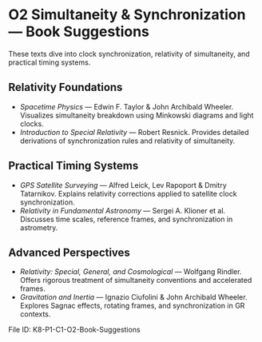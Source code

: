 # O2 Simultaneity & Synchronization — Book Suggestions

These texts dive into clock synchronization, relativity of simultaneity, and practical timing systems.

## Relativity Foundations
- *Spacetime Physics* — Edwin F. Taylor & John Archibald Wheeler. Visualizes simultaneity breakdown using Minkowski diagrams and light clocks.
- *Introduction to Special Relativity* — Robert Resnick. Provides detailed derivations of synchronization rules and relativity of simultaneity.

## Practical Timing Systems
- *GPS Satellite Surveying* — Alfred Leick, Lev Rapoport & Dmitry Tatarnikov. Explains relativity corrections applied to satellite clock synchronization.
- *Relativity in Fundamental Astronomy* — Sergei A. Klioner et al. Discusses time scales, reference frames, and synchronization in astrometry.

## Advanced Perspectives
- *Relativity: Special, General, and Cosmological* — Wolfgang Rindler. Offers rigorous treatment of simultaneity conventions and accelerated frames.
- *Gravitation and Inertia* — Ignazio Ciufolini & John Archibald Wheeler. Explores Sagnac effects, rotating frames, and synchronization in GR contexts.

File ID: K8-P1-C1-O2-Book-Suggestions
